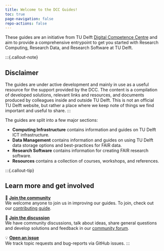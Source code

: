 ```yaml
---
title: Welcome to the DCC Guides!
toc: true
page-navigation: false
repo-actions: false
---
```



These guides are an initiative from TU Delft [Digital Competence Centre](/docs/community/dcc.md) and aim to provide a comprehensive entrypoint to get you started with Research Computing, Research Data, and Research Software at TU Delft. 

:::{.callout-note} 
## **Disclaimer**

The guides are under active development and mainly in use as a useful resource for the support provided by the DCC. The content is a compilation of developed solutions, relevant links and resources, and documents produced by colleagues inside and outside TU Delft. This is not an official TU Delft website, but rather a place where we keep note of things we find important and useful to share.
:::

The guides are split into a few major sections:

- **Computing Infrastructure** contains information and guides on TU Delft ICT infrastructure.
- **Data Management** contains information and guides on using TU Delft data storage options and best-practices for FAIR data. 
- **Research Software** contains information for creating FAIR research software.
- **Resources** contains a collection of courses, workshops, and references.


:::{.callout-tip} 
## **Learn more and get involved**

🙌 [**Join the community**](/docs/community/contribute.md)  
We welcome anyone to join us in improving our guides. To join, check out our [contributing guide](/docs/community/contribute.md).

💬 [**Join the discussion**](https://github.com/TU-Delft-DCC/TU-Delft-DCC.github.io/discussions)  
We have community discussions, talk about ideas, share general questions and develop solutions and feedback in our [community forum](https://github.com/TU-Delft-DCC/TU-Delft-DCC.github.io/discussions).

💡 [**Open an issue**](https://github.com/TU-Delft-DCC/TU-Delft-DCC.github.io/issues/new/choose)  
We track topic requests and bug-reports via GitHub issues.
:::